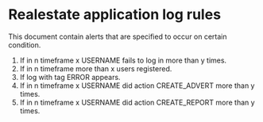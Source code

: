 # Realestate application log rules

This document contain alerts that are specified to occur on certain condition.

1. If in n timeframe x USERNAME fails to log in more than y times.
2. If in n timeframe more than x users registered.
3. If log with tag ERROR appears.
4. If in n timeframe x USERNAME did action CREATE_ADVERT more than y times.
5. If in n timeframe x USERNAME did action CREATE_REPORT more than y times.
